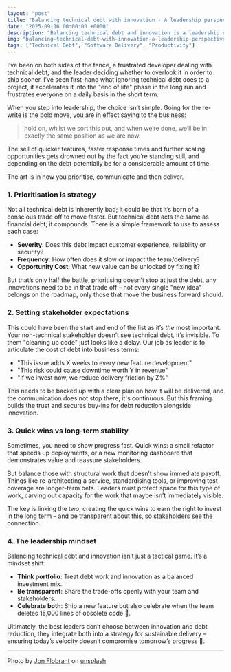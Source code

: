 ```yaml
---
layout: "post"
title: "Balancing technical debt with innovation - A leadership perspective"
date: "2025-09-16 00:00:00 +0000"
description: "Balancing technical debt and innovation is a leadership challenge. Here’s how to prioritise, communicate, and deliver sustainably."
img: "balancing-technical-debt-with-innovation-a-leadership-perspective.jpg"
tags: ["Technical Debt", "Software Delivery", "Productivity"]
---
```


I’ve been on both sides of the fence, a frustrated developer dealing with technical debt, and the leader deciding whether to overlook it in order to ship sooner. I’ve seen first-hand what ignoring technical debt does to a project, it accelerates it into the "end of life" phase in the long run and frustrates everyone on a daily basis in the short term.

When you step into leadership, the choice isn’t simple. Going for the re-write is the bold move, you are in effect saying to the business:
> hold on, whilst we sort this out, and when we’re done, we’ll be in exactly the same position as we are now.

The sell of quicker features, faster response times and further scaling opportunities gets drowned out by the fact you’re standing still, and depending on the debt potentially be for a considerable amount of time.

The art is in how you prioritise, communicate and then deliver.

### 1. Prioritisation is strategy
Not all technical debt is inherently bad; it could be that it’s born of a conscious trade off to move faster. But technical debt acts the same as financial debt; it compounds. There is a simple framework to use to assess each case:

* **Severity**: Does this debt impact customer experience, reliability or security?
* **Frequency**: How often does it slow or impact the team/delivery?
* **Opportunity Cost**: What new value can be unlocked by fixing it?

But that’s only half the battle, prioritising doesn’t stop at just the debt, any innovations need to be in that trade off – not every single "new idea" belongs on the roadmap, only those that move the business forward should.

### 2. Setting stakeholder expectations
This could have been the start and end of the list as it’s _the_ most important. Your non-technical stakeholder doesn’t see technical debt, it’s invisible. To them "cleaning up code" just looks like a delay. Our job as leader is to articulate the cost of debt into business terms:
* "This issue adds X weeks to every new feature development"
* "This risk could cause downtime worth Y in revenue"
* "If we invest now, we reduce delivery friction by Z%"

This needs to be backed up with a clear plan on how it will be delivered, and the communication does not stop there, it's continuous. But this framing builds the trust and secures buy-ins for debt reduction alongside innovation.

### 3. Quick wins vs long-term stability
Sometimes, you need to show progress fast. Quick wins: a small refactor that speeds up deployments, or a new monitoring dashboard that demonstrates value and reassure stakeholders. 

But balance those with structural work that doesn’t show immediate payoff. Things like re-architecting a service, standardising tools, or improving test coverage are longer-term bets. Leaders must protect space for this type of work, carving out capacity for the work that maybe isn’t immediately visible. 

The key is linking the two, creating the quick wins to earn the right to invest in the long term – and be transparent about this, so stakeholders see the connection.

### 4. The leadership mindset
Balancing technical debt and innovation isn’t just a tactical game. It’s a mindset shift:
* **Think portfolio**: Treat debt work and innovation as a balanced investment mix.
* **Be transparent**: Share the trade-offs openly with your team and stakeholders.
* **Celebrate both**: Ship a new feature but also celebrate when the team deletes 15,000 lines of obsolete code :metal:.

Ultimately, the best leaders don’t choose between innovation and debt reduction, they integrate both into a strategy for sustainable delivery – ensuring today’s velocity doesn’t compromise tomorrow’s progress :rocket:.

---

Photo by [Jon Flobrant](https://unsplash.com/@jonflobrant) on [unsplash](https://unsplash.com/photos/man-walking-on-forest-_r19nfvS3wY)